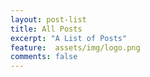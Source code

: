 ```yaml
---
layout: post-list
title: All Posts
excerpt: "A List of Posts"
feature:  assets/img/logo.png
comments: false
---
```

